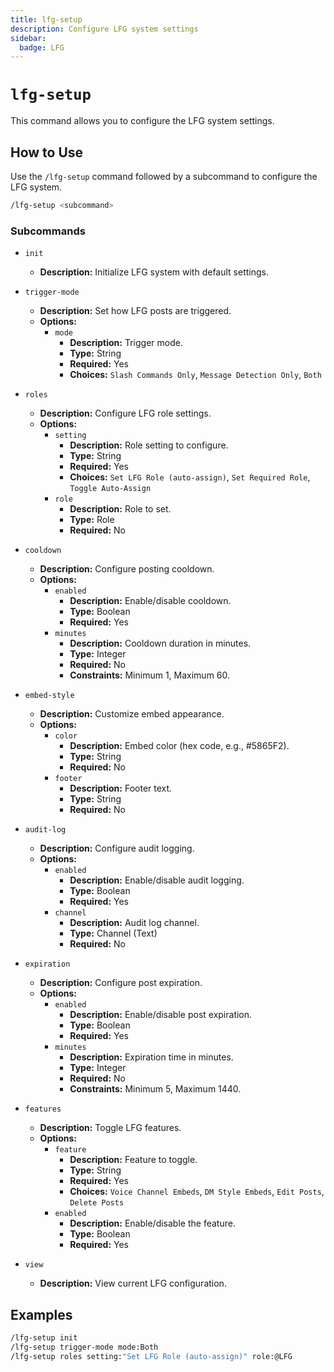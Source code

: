 ```yaml
---
title: lfg-setup
description: Configure LFG system settings
sidebar:
  badge: LFG
---
```


# `lfg-setup`

This command allows you to configure the LFG system settings.

## How to Use

Use the `/lfg-setup` command followed by a subcommand to configure the LFG system.

```sh
/lfg-setup <subcommand>
```

### Subcommands

*   `init`
    *   **Description:** Initialize LFG system with default settings.

*   `trigger-mode`
    *   **Description:** Set how LFG posts are triggered.
    *   **Options:**
        *   `mode`
            *   **Description:** Trigger mode.
            *   **Type:** String
            *   **Required:** Yes
            *   **Choices:** `Slash Commands Only`, `Message Detection Only`, `Both`

*   `roles`
    *   **Description:** Configure LFG role settings.
    *   **Options:**
        *   `setting`
            *   **Description:** Role setting to configure.
            *   **Type:** String
            *   **Required:** Yes
            *   **Choices:** `Set LFG Role (auto-assign)`, `Set Required Role`, `Toggle Auto-Assign`
        *   `role`
            *   **Description:** Role to set.
            *   **Type:** Role
            *   **Required:** No

*   `cooldown`
    *   **Description:** Configure posting cooldown.
    *   **Options:**
        *   `enabled`
            *   **Description:** Enable/disable cooldown.
            *   **Type:** Boolean
            *   **Required:** Yes
        *   `minutes`
            *   **Description:** Cooldown duration in minutes.
            *   **Type:** Integer
            *   **Required:** No
            *   **Constraints:** Minimum 1, Maximum 60.

*   `embed-style`
    *   **Description:** Customize embed appearance.
    *   **Options:**
        *   `color`
            *   **Description:** Embed color (hex code, e.g., #5865F2).
            *   **Type:** String
            *   **Required:** No
        *   `footer`
            *   **Description:** Footer text.
            *   **Type:** String
            *   **Required:** No

*   `audit-log`
    *   **Description:** Configure audit logging.
    *   **Options:**
        *   `enabled`
            *   **Description:** Enable/disable audit logging.
            *   **Type:** Boolean
            *   **Required:** Yes
        *   `channel`
            *   **Description:** Audit log channel.
            *   **Type:** Channel (Text)
            *   **Required:** No

*   `expiration`
    *   **Description:** Configure post expiration.
    *   **Options:**
        *   `enabled`
            *   **Description:** Enable/disable post expiration.
            *   **Type:** Boolean
            *   **Required:** Yes
        *   `minutes`
            *   **Description:** Expiration time in minutes.
            *   **Type:** Integer
            *   **Required:** No
            *   **Constraints:** Minimum 5, Maximum 1440.

*   `features`
    *   **Description:** Toggle LFG features.
    *   **Options:**
        *   `feature`
            *   **Description:** Feature to toggle.
            *   **Type:** String
            *   **Required:** Yes
            *   **Choices:** `Voice Channel Embeds`, `DM Style Embeds`, `Edit Posts`, `Delete Posts`
        *   `enabled`
            *   **Description:** Enable/disable the feature.
            *   **Type:** Boolean
            *   **Required:** Yes

*   `view`
    *   **Description:** View current LFG configuration.

## Examples

```sh
/lfg-setup init
/lfg-setup trigger-mode mode:Both
/lfg-setup roles setting:"Set LFG Role (auto-assign)" role:@LFG
```

